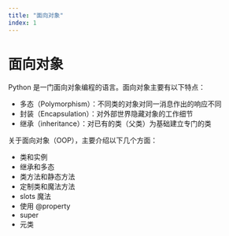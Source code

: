 ```yaml
---
title: "面向对象"
index: 1
---
```


# 面向对象

Python 是一门面向对象编程的语言。面向对象主要有以下特点：

- 多态（Polymorphism）：不同类的对象对同一消息作出的响应不同
- 封装（Encapsulation）：对外部世界隐藏对象的工作细节
- 继承（inheritance）：对已有的类（父类）为基础建立专门的类

关于面向对象（OOP），主要介绍以下几个方面：

- 类和实例
- 继承和多态
- 类方法和静态方法
- 定制类和魔法方法
- slots 魔法
- 使用 @property
- super
- 元类
